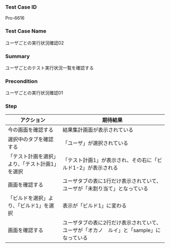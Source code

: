 ### Test Case ID
Pro-6616

### Test Case Name
ユーザごとの実行状況確認02

### Summary
ユーザごとのテスト実行状況一覧を確認する

### Precondition
ユーザごとの実行状況確認01

### Step
| アクション      | 期待結果            |
|------------|-----------------|
| 今の画面を確認する | 結果集計画面が表示されている |
| 選択中のタブを確認する | 「ユーザ」が選択されている |
| 「テスト計画を選択」より、「テスト計画1」を選択 | 「テスト計画1」が表示され、その右に「ビルド1-2」が表示される |
| 画面を確認する | ユーザタブの表に1行だけ表示されていて、ユーザが「未割り当て」となっている |
| 「ビルドを選択」より、「ビルド1」を選択 | 表示が「ビルド1」に変わる |
| 画面を確認する | ユーザタブの表に2行だけ表示されていて、ユーザが「オカノ　ルイ」と「sample」になっている |
